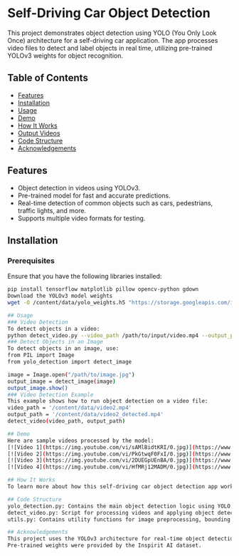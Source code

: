 # Self-Driving Car Object Detection

This project demonstrates object detection using YOLO (You Only Look Once) architecture for a self-driving car application. The app processes video files to detect and label objects in real time, utilizing pre-trained YOLOv3 weights for object recognition.

## Table of Contents
- [Features](#features)
- [Installation](#installation)
- [Usage](#usage)
- [Demo](#demo)
- [How It Works](#how-it-works)
- [Output Videos](#output-videos)
- [Code Structure](#code-structure)
- [Acknowledgements](#acknowledgements)

## Features
- Object detection in videos using YOLOv3.
- Pre-trained model for fast and accurate predictions.
- Real-time detection of common objects such as cars, pedestrians, traffic lights, and more.
- Supports multiple video formats for testing.

## Installation
### Prerequisites
Ensure that you have the following libraries installed:
```bash
pip install tensorflow matplotlib pillow opencv-python gdown
Download the YOLOv3 model weights
wget -O /content/data/yolo_weights.h5 "https://storage.googleapis.com/inspirit-ai-data-bucket-1/Data/AI%20Scholars/Sessions%206%20-%2010%20(Projects)/Project%20-%20%20Object%20Detection%20(Autonomous%20Vehicles)/yolo.h5"

## Usage
### Video Detection
To detect objects in a video:
python detect_video.py --video_path /path/to/input/video.mp4 --output_path /path/to/output/video.mp4
### Detect Objects in an Image
To detect objects in an image, use:
from PIL import Image
from yolo_detection import detect_image

image = Image.open("/path/to/image.jpg")
output_image = detect_image(image)
output_image.show()
### Video Detection Example
This example shows how to run object detection on a video file:
video_path = '/content/data/video2.mp4'
output_path = '/content/data/video2_detected.mp4'
detect_video(video_path, output_path)

## Demo
Here are sample videos processed by the model:
[![Video 1](https://img.youtube.com/vi/sAMlBidtKRI/0.jpg)](https://www.youtube.com/watch?v=sAMlBidtKRI)
[![Video 2](https://img.youtube.com/vi/PkGtwqF0FxI/0.jpg)](https://www.youtube.com/watch?v=PkGtwqF0FxI)
[![Video 3](https://img.youtube.com/vi/2DUEGpUEnBA/0.jpg)](https://www.youtube.com/watch?v=2DUEGpUEnBA)
[![Video 4](https://img.youtube.com/vi/HfMRj12MADM/0.jpg)](https://www.youtube.com/watch?v=HfMRj12MADM)

## How It Works
To learn more about how this self-driving car object detection app works, check out the [slideshow presentation](https://docs.google.com/presentation/d/1zTy53CTm6GtiTsV2uRTVThwBV0YSon3JduFhuJZmmnE/edit#slide=id.g2e59df2fa02_1_309)

## Code Structure
yolo_detection.py: Contains the main object detection logic using YOLO.
detect_video.py: Script for processing videos and applying object detection.
utils.py: Contains utility functions for image preprocessing, bounding box manipulation, and IOU calculations.

## Acknowledgements
This project uses the YOLOv3 architecture for real-time object detection.
Pre-trained weights were provided by the Inspirit AI dataset.
